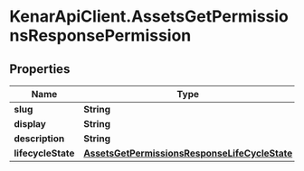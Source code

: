 # KenarApiClient.AssetsGetPermissionsResponsePermission

## Properties

Name | Type | Description | Notes
------------ | ------------- | ------------- | -------------
**slug** | **String** |  | [optional] 
**display** | **String** |  | [optional] 
**description** | **String** |  | [optional] 
**lifecycleState** | [**AssetsGetPermissionsResponseLifeCycleState**](AssetsGetPermissionsResponseLifeCycleState.md) |  | [optional] 


